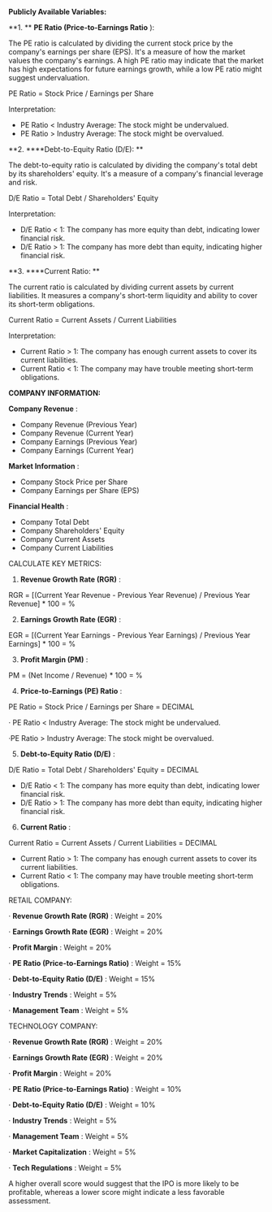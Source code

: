 **Publicly Available Variables:**

**1.
** **PE Ratio (Price-to-Earnings Ratio** ):

The PE ratio is
calculated by dividing the current stock price by the company's earnings per
share (EPS). It's a measure of how the market values the company's earnings. A
high PE ratio may indicate that the market has high expectations for future
earnings growth, while a low PE ratio might suggest undervaluation.

PE Ratio = Stock Price / Earnings per Share

Interpretation:

- PE Ratio < Industry Average: The stock
  might be undervalued.
- PE Ratio > Industry Average: The stock
  might be overvalued.

**2.       ****Debt-to-Equity
Ratio (D/E): **

The
debt-to-equity ratio is calculated by dividing the company's total debt by its
shareholders' equity. It's a measure of a company's financial leverage and
risk.

D/E Ratio = Total Debt / Shareholders' Equity

Interpretation:

- D/E Ratio < 1: The company has more
  equity than debt, indicating lower financial risk.
- D/E Ratio > 1: The company has more debt
  than equity, indicating higher financial risk.

**3.       ****Current
Ratio: **

The current
ratio is calculated by dividing current assets by current liabilities. It
measures a company's short-term liquidity and ability to cover its short-term
obligations.

Current Ratio = Current Assets / Current Liabilities

Interpretation:

- Current Ratio > 1: The company has
  enough current assets to cover its current liabilities.
- Current Ratio < 1: The company may have
  trouble meeting short-term obligations.

**COMPANY
INFORMATION:**

 **Company Revenue** :

* Company Revenue (Previous Year)
* Company Revenue (Current Year)
* Company Earnings (Previous Year)
* Company Earnings (Current Year)

 **Market
Information** :

* Company Stock Price per Share
* Company Earnings per Share (EPS)

 **Financial
Health** :

* Company Total Debt
* Company Shareholders' Equity
* Company Current Assets
* Company Current Liabilities

CALCULATE KEY
METRICS:

1. **Revenue
   Growth Rate (RGR)** :

RGR = [(Current
Year Revenue - Previous Year Revenue) / Previous Year Revenue] * 100 = %

2. **Earnings
   Growth Rate (EGR)** :

EGR = [(Current Year Earnings - Previous Year Earnings) /
Previous Year Earnings] * 100 = %

3. **Profit
   Margin (PM)** :

PM
= (Net Income / Revenue) * 100 = %

4. **Price-to-Earnings
   (PE) Ratio** :

PE
Ratio = Stock Price / Earnings per Share = DECIMAL

·
PE Ratio < Industry Average: The stock might
be undervalued.

·PE Ratio > Industry Average: The stock might
be overvalued.

5. **Debt-to-Equity
   Ratio (D/E)** :

D/E Ratio =
Total Debt / Shareholders' Equity = DECIMAL

* D/E Ratio < 1: The company has more equity than
  debt, indicating lower financial risk.
* D/E Ratio > 1: The company has more debt than
  equity, indicating higher financial risk.

6. **Current
   Ratio** :

Current Ratio =
Current Assets / Current Liabilities = DECIMAL

* Current Ratio > 1: The company has enough current
  assets to cover its current liabilities.
* Current Ratio < 1: The company may have trouble
  meeting short-term obligations.

RETAIL COMPANY:

·
 **Revenue Growth Rate (RGR)** : Weight = 20%

·
 **Earnings Growth Rate (EGR)** : Weight = 20%

·
 **Profit Margin** : Weight = 20%

·
 **PE Ratio (Price-to-Earnings Ratio)** :
Weight = 15%

·
 **Debt-to-Equity Ratio (D/E)** : Weight = 15%

·
 **Industry Trends** : Weight = 5%

·
 **Management Team** : Weight = 5%

TECHNOLOGY
COMPANY:

·
 **Revenue Growth Rate (RGR)** : Weight = 20%

·
 **Earnings Growth Rate (EGR)** : Weight = 20%

·
 **Profit Margin** : Weight = 20%

·
 **PE Ratio (Price-to-Earnings Ratio)** :
Weight = 10%

·
 **Debt-to-Equity Ratio (D/E)** : Weight = 10%

·
 **Industry Trends** : Weight = 5%

·
 **Management Team** : Weight = 5%

·
 **Market Capitalization** : Weight = 5%

·
 **Tech Regulations** : Weight = 5%

A higher
overall score would suggest that the IPO is more likely to be profitable,
whereas a lower score might indicate a less favorable assessment.
